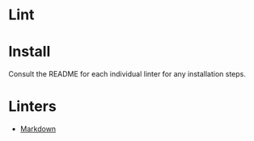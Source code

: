 # Lint

# Install
Consult the README for each individual linter for any installation steps.

# Linters
- [Markdown](markdown/README.md)

